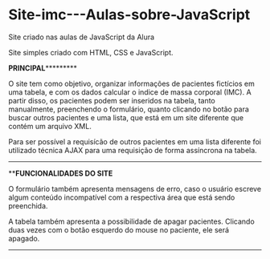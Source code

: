 # Site-imc---Aulas-sobre-JavaScript
Site criado nas aulas de JavaScript da Alura 

Site simples criado com HTML, CSS e JavaScript.

**************************************************************PRINCIPAL***********************************************************************

O site tem como objetivo, organizar informações de pacientes fictícios em uma tabela, e com os dados calcular o indice de massa corporal (IMC). A partir disso, os pacientes podem ser inseridos na tabela, tanto manualmente, preenchendo o formulário, quanto clicando no botão para buscar outros pacientes e uma lista, que está em um site diferente que contém um arquivo XML. 

Para ser possível a requisícão de outros pacientes em uma lista diferente foi utilizado técnica AJAX para uma requisição de forma assíncrona na tabela.
***********************************************************************************************************************************************


**************************************************************FUNCIONALIDADES DO SITE************************************************************

O formulário também apresenta mensagens de erro, caso o usuário escreve algum conteúdo incompatível com a respectiva área que está sendo preenchida.

A tabela também apresenta a possibilidade de apagar pacientes. Clicando duas vezes com o botão esquerdo do mouse no paciente, ele será apagado. 
*************************************************************************************************************************************************
